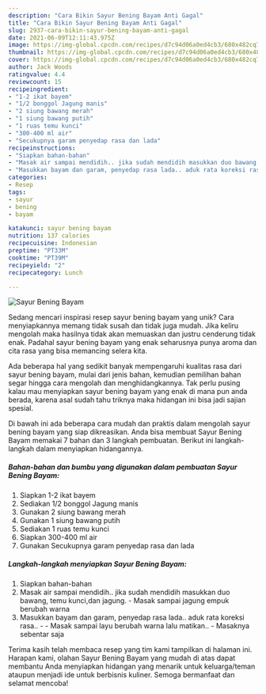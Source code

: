 ```yaml
---
description: "Cara Bikin Sayur Bening Bayam Anti Gagal"
title: "Cara Bikin Sayur Bening Bayam Anti Gagal"
slug: 2937-cara-bikin-sayur-bening-bayam-anti-gagal
date: 2021-06-09T12:11:43.975Z
image: https://img-global.cpcdn.com/recipes/d7c94d06a0ed4cb3/680x482cq70/sayur-bening-bayam-foto-resep-utama.jpg
thumbnail: https://img-global.cpcdn.com/recipes/d7c94d06a0ed4cb3/680x482cq70/sayur-bening-bayam-foto-resep-utama.jpg
cover: https://img-global.cpcdn.com/recipes/d7c94d06a0ed4cb3/680x482cq70/sayur-bening-bayam-foto-resep-utama.jpg
author: Jack Woods
ratingvalue: 4.4
reviewcount: 15
recipeingredient:
- "1-2 ikat bayem"
- "1/2 bonggol Jagung manis"
- "2 siung bawang merah"
- "1 siung bawang putih"
- "1 ruas temu kunci"
- "300-400 ml air"
- "Secukupnya garam penyedap rasa dan lada"
recipeinstructions:
- "Siapkan bahan-bahan"
- "Masak air sampai mendidih.. jika sudah mendidih masukkan duo bawang, temu kunci,dan jagung. Masak sampai jagung empuk berubah warna"
- "Masukkan bayam dan garam, penyedap rasa lada.. aduk rata koreksi rasa..  Masak sampai layu berubah warna lalu matikan..  Masaknya sebentar saja"
categories:
- Resep
tags:
- sayur
- bening
- bayam

katakunci: sayur bening bayam 
nutrition: 137 calories
recipecuisine: Indonesian
preptime: "PT33M"
cooktime: "PT39M"
recipeyield: "2"
recipecategory: Lunch

---
```



![Sayur Bening Bayam](https://img-global.cpcdn.com/recipes/d7c94d06a0ed4cb3/680x482cq70/sayur-bening-bayam-foto-resep-utama.jpg)

Sedang mencari inspirasi resep sayur bening bayam yang unik? Cara menyiapkannya memang tidak susah dan tidak juga mudah. Jika keliru mengolah maka hasilnya tidak akan memuaskan dan justru cenderung tidak enak. Padahal sayur bening bayam yang enak seharusnya punya aroma dan cita rasa yang bisa memancing selera kita.



Ada beberapa hal yang sedikit banyak mempengaruhi kualitas rasa dari sayur bening bayam, mulai dari jenis bahan, kemudian pemilihan bahan segar hingga cara mengolah dan menghidangkannya. Tak perlu pusing kalau mau menyiapkan sayur bening bayam yang enak di mana pun anda berada, karena asal sudah tahu triknya maka hidangan ini bisa jadi sajian spesial.


Di bawah ini ada beberapa cara mudah dan praktis dalam mengolah sayur bening bayam yang siap dikreasikan. Anda bisa membuat Sayur Bening Bayam memakai 7 bahan dan 3 langkah pembuatan. Berikut ini langkah-langkah dalam menyiapkan hidangannya.

<!--inarticleads1-->

##### Bahan-bahan dan bumbu yang digunakan dalam pembuatan Sayur Bening Bayam:

1. Siapkan 1-2 ikat bayem
1. Sediakan 1/2 bonggol Jagung manis
1. Gunakan 2 siung bawang merah
1. Gunakan 1 siung bawang putih
1. Sediakan 1 ruas temu kunci
1. Siapkan 300-400 ml air
1. Gunakan Secukupnya garam penyedap rasa dan lada




<!--inarticleads2-->

##### Langkah-langkah menyiapkan Sayur Bening Bayam:

1. Siapkan bahan-bahan
1. Masak air sampai mendidih.. jika sudah mendidih masukkan duo bawang, temu kunci,dan jagung. - Masak sampai jagung empuk berubah warna
1. Masukkan bayam dan garam, penyedap rasa lada.. aduk rata koreksi rasa.. -  - Masak sampai layu berubah warna lalu matikan..  - Masaknya sebentar saja




Terima kasih telah membaca resep yang tim kami tampilkan di halaman ini. Harapan kami, olahan Sayur Bening Bayam yang mudah di atas dapat membantu Anda menyiapkan hidangan yang menarik untuk keluarga/teman ataupun menjadi ide untuk berbisnis kuliner. Semoga bermanfaat dan selamat mencoba!
